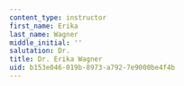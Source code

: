```yaml
---
content_type: instructor
first_name: Erika
last_name: Wagner
middle_initial: ''
salutation: Dr.
title: Dr. Erika Wagner
uid: b153e046-019b-8973-a792-7e9000be4f4b
---
```

